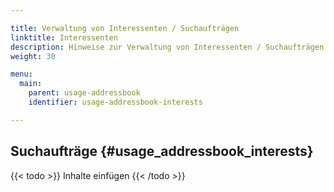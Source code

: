 ```yaml
---

title: Verwaltung von Interessenten / Suchaufträgen
linktitle: Interessenten
description: Hinweise zur Verwaltung von Interessenten / Suchaufträgen in OpenEstate-ImmoTool…
weight: 30

menu:
  main:
    parent: usage-addressbook
    identifier: usage-addressbook-interests

---
```


## Suchaufträge {#usage_addressbook_interests}

{{< todo >}}
Inhalte einfügen
{{< /todo >}}
